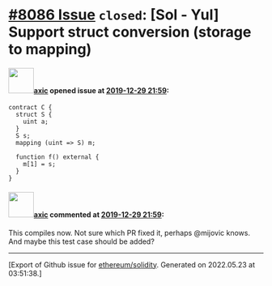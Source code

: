 # [\#8086 Issue](https://github.com/ethereum/solidity/issues/8086) `closed`: [Sol - Yul] Support struct conversion (storage to mapping)

#### <img src="https://avatars.githubusercontent.com/u/20340?v=4" width="50">[axic](https://github.com/axic) opened issue at [2019-12-29 21:59](https://github.com/ethereum/solidity/issues/8086):

```
contract C {
  struct S {
    uint a;
  }
  S s;
  mapping (uint => S) m;
  
  function f() external {
    m[1] = s;
  }
}
```

#### <img src="https://avatars.githubusercontent.com/u/20340?v=4" width="50">[axic](https://github.com/axic) commented at [2019-12-29 21:59](https://github.com/ethereum/solidity/issues/8086#issuecomment-760547151):

This compiles now. Not sure which PR fixed it, perhaps @mijovic knows. And maybe this test case should be added?


-------------------------------------------------------------------------------



[Export of Github issue for [ethereum/solidity](https://github.com/ethereum/solidity). Generated on 2022.05.23 at 03:51:38.]
